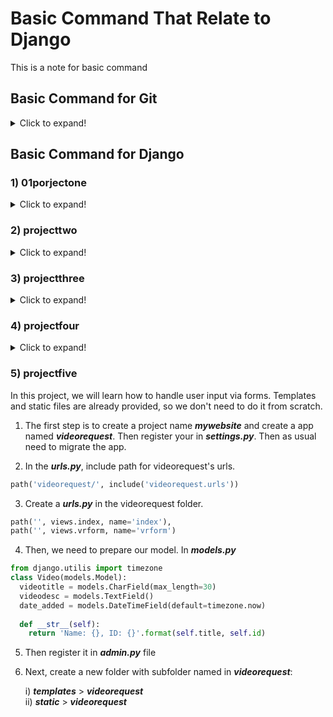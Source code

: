 # Basic Command That Relate to Django

This is a note for basic command

## Basic Command for Git
<details>
  <summary>Click to expand!</summary>
  
### 1) git config
**Utility** : To set your user name and email in the main configuration file.
  
**How to** : To check your name and email type in **_git config --global user.name_** and **_git config --global user.email_**. And to set your new email or name **_git config --global user.name = “Zarif”_** and **_git config --global user.email = “zarif9110@gmail.com”_**
  
### 2) git init
**Utility** : To initialise a git repository for a new or existing project.

**How to** : **_git init_** in the root of your project directory.

### 3) git clone
**Utility :** To copy a git repository from remote source, also sets the remote to original source so that you can pull again.

**How to : _git clone <:clone git url:>_**

### 4) git status
**Utility :** To check the status of files you’ve changed in your working directory, i.e, what all has changed since your last commit.

**How to : _git status_** in your working directory. lists out all the files that have been changed.

### 5) git add
**Utility :** adds changes to stage/index in your working directory.

**How to : _git add ._**

### 6) git commit
**Utility :** commits your changes and sets it to new commit object for your remote.

**How to : _git commit -m ”sweet little commit message”_**

### 7) git push/git pull
**Utility :** Push or Pull your changes to remote. If you have added and committed your changes and you want to push them. Or if your remote has updated and you want those latest changes.

**How to : _git pull <:remote:> <:branch:>_** and **_git push <:remote:> <:branch:>_**

### 8) git branch
**Utility :** Lists out all the branches.

**How to : _git branch_** or **_git branch -a_** to list all the remote branches as well.

### 9) git checkout
**Utility :** Switch to different branches

**How to : _git checkout <:branch:>_** or **_git checkout -b <:branch:>_** if you want to create and switch to a new branch.

### 10) git stash
**Utility :** Save changes that you don’t want to commit immediately.

**How to : _git stash_** in your working directory. **_git stash_** apply if you want to bring your saved changes back.

### 11) git merge
**Utility :** Merge two branches you were working on.

**How to :** Switch to branch you want to merge everything in. **_git merge <:branch_you_want_to_merge:>_**

### 12) git reset
**Utility :** You know when you commit changes that are not complete, this sets your index to the latest commit that you want to work on with.

**How to : _git reset <:mode:> <:COMMIT:>_**

### 13) git remote
**Utility :** To check what remote/source you have or add a new remote.

**How to : _git remote_** to check and list. And **_git remote add <:remote_url:>_**

</details>

## Basic Command for Django

### 1) 01porjectone
<details>
  <summary>Click to expand!</summary>
  
To create a new django project use below command:

**_django-admin startproject helloworld_**

after that, create an app in your project by using below command, your app folder will appear:

**_python manage.py startapp hola_**

At **_settings.py_** file at the main project folder, insert the name of your app in **INSTALLED_APPS**

In **_views.py_** file, you can create a simple httpresponse such as:

```python
from django.Http import HttpResponse
def homePageView(request):
  return HttpResponse('This will shown in the browser')
```
Then, create a **_urls.py_** file in **hola** folder and write the following code:
```python
from django.urls import path
from . import views
urlpatterns = [
    path('', views.homePageView, name='home'),
]
```
to connect the path from hola project, you need to register it in the **_url.py_** at the main app:
```python
urlpatterns = [
    path('admin/', admin.site.urls),
    path('', include('hola.urls')),
]
```
Finally, use command **_python manage.py runserver_** to make sure it is successfull.

</details>

### 2) projecttwo
<details>
  <summary>Click to expand!</summary>
In this project, we want to homepage template. Setup the project, create a new app named **_website_**. Then, create new folder at the base directory named **_templates_**

To connect **_templates_** folder into the main project, in **_setting.py_** , at the **_TEMPLATES_**, insert the following code:
```python
TEMPLATES = [
    {
        'BACKEND': 'django.template.backends.django.DjangoTemplates',
        'DIRS': [os.path.join(BASE_DIR, 'templates')],
        'APP_DIRS': True,
        'OPTIONS': {
            'context_processors': [
                'django.template.context_processors.debug',
                'django.template.context_processors.request',
                'django.contrib.auth.context_processors.auth',
                'django.contrib.messages.context_processors.messages',
            ],
        },
    },
]
```
after that, in **_views.py_** in **website** folder, remove all the existing coding and add the following code.
```python
  from django.views.generic import TemplateView
  class HomePageView(TemplateView):
    template_name = 'home.html'
```
Then, set the path at **_setting.py_** at the main project folder.
```python
path('', include('website.urls')),
```
Then create **_urls.py_** file in the website folder and write this code:
```python
from django.urls import path
from . import views
  urlpatterns = [
    path('', views.HomePageView.as_view(), name='home'),
  ]
```
Runserver to see if it is works.

**Exercise**: Create a aboutus and contact us hmtl with the same step as above

#### Pre built templates
1. Create **_nav.html_** file in template folder. add the following code:
```html
<header>
    <a href=" {% url 'home' %} ">Home</a> | <a href=" {% url 'about' %}">about us</a> | <a href=" {% url 'contact' %}">contact us</a>
</header>
{% block content %}
{% endblock %}
```
2. Then extend the **_nav.html_** page to **_home.html_**, **_about.html_** and **_contact.html_** with the following code: 
```html
{% extends 'nav.html' %}
{% block content %}
<h1>This is my website homepage</h1>
{% endblock %}
```
repeat the 2. step into **_about.html_** page and **_contact.html_** page
</details>

### 3) projectthree
<details>
  <summary>Click to expand!</summary>
In this project, we want to interact with the database.

First, setup a new project, named commandr. And create an app named cmdr. We create a database in **_models.py_** files, then we need to register it in **_admin.py_** file.

to create an initial database based on default setting.

**_python manage.py migrate_** 

create a simple database in **_models.py_** file 
```python
class Cmdr (models.Model):
    text = models.TextField()
```
Then do the below command:

**_python manage.py makemigrations cmdr_**

**_python manage.py migrate cmdr_**

whenever you edit the database in **_models.py_**, you need to make a migration.

Then, we need to generate **admin ID** and **password**. To do that, 

**_python manage.py createsuperuser_**

after that, you can login the admin site

**We need to register our model to admin site**. to do that. go to admin.py file a write this code

```python
from .models import Cmdr
admin.site.register(Cmdr)
```
run the server and you can see that **Cmdr** appear. 

to remove/edit the naming convention in the **Cmdr**, write the following code, in the Cmdr class in **_models.py_**:
```python
def __str__(self):
        return self.text
```
**Showing data to frontend**

write this code in **_views.py_**
```python 
from django.views.generic import ListView
from .models import Cmdr
class homePageView(ListView):
    model = Cmdr
    template_name = 'home.html'
```
then, create a **temlplates** folder and create a **_home.html_**. Setup as we learn before.

To make our data appear in frontend. we need to do something in the **_home.html_**. 
```html
  {% for c in object_list %}
  <li>
    <input type="radio" id="f-option" name="selector">
    <label for="f-option">{{ c }}</label>

    <div class="check"></div>
  </li>
  {% endfor %}
```
the above code will get the data from the **_models.py_** file
</details>
  
### 4) projectfour
<details>
  <summary>Click to expand!</summary>
In this project, the goal is to explore more on static file such as attach bootstrap, css, and javascript file. And also explore more on database interaction.

1) Setup a project name website. and create an app named **articles**.

2) In **_models.py_**, write the following code:
```python
class Article(models.Model):
    author = models.ForeignKey(
        'auth.User',
        on_delete=models.CASCADE,
    )
    title = models.CharField(max_length=200)
    text = models.TextField()
    
    def __str__(self):
        return self.title
```
3) Make a migrations and migrate the database that we just create

**_python manage.py makemigrations articles_**

**_python manage.py migrate articles_**

4) Create a **superuser** so that we can log in the admin panel

5) Register the model into admin file so that it can appear in admin panel
```python
from .models import Article
admin.site.register(Article)
```
6) To setup templates, create a folder named **templates** and create a file named **_home.html_** and **_base.html_**. Then register templates into **_settings.py_** file

7) Create view in a views.py
```python
from django.views.generic import ListView
from . models import Article
class ArticleListView(ListView):
    model = Article
    template_name = 'home.html'
```

8) create a **_urls.py_** in articles folder and insert the the following code:
```python
from django.urls import path
from . import views
urlpatterns = [
    path('', views.ArticleListView.as_view(), name='home.html'),
]
```

9) in urls.py in main project, create a path for articles.
```python
from django.contrib import admin
from django.urls import path, include
urlpatterns = [
    path('admin/', admin.site.urls),
    path('', include('articles.urls')),
]
```
10) In **_base.html_** file. insert the following code:
```html
<!DOCTYPE html>
<html lang="en">
<head>
    <meta charset="UTF-8">
    <meta name="viewport" content="width=device-width, initial-scale=1.0">
    <title>Zarif's Personal Blog</title>
</head>
<body>
    <div class="container">
        {% block content %}        
        {% endblock %}
    </div>
</body>
</html>
```

11) In **_home.html_** file. Insert the following code: Then runserver
```html
{% extends 'base.html' %}
{% block content %}
{% for arti in object_list %}
    <div class="article">
        <h3><a href="">{{ arti.title }}</a></h3>
        <p>{{ arti.text }}</p>
    </div>
{% endfor %}
{% endblock %}
```
12) Now, it is time to learn how to link with static files such as css file. first, create **static** folder at base dir. inside static folder, create a css folder. then create a **_basestyles.css_** file. make any css code as you want.

13)Then we need to register static folder. To do that, go to **_settings.py_** file. add this code at the bottom:
```python
STATICFILES_DIRS = [os.path.join(BASE_DIR, 'static')]
```
14) Then go to **_base.html_** file, add **_{% load static %}_** at the very top of the file. Then add below code to link with css.
```html
<link rel="stylesheet" href="{% static 'css/basestyles.css' %}">
```
15) To make URL unique, means when user click article title, it will link to detail page. to that creata a new class in **_views.py_**
```python
class ArticleDetailView(DetailView):
    model = Article
    template_name = 'detail.html'
    context_object_name = 'object_list'
```
16) In **_urls.py_**, register this new view. but this time using a unique primary key.
```python
path('article/<int:pk>', views.ArticleDetailView.as_view(), name='article_page'),
```
17) Create a new html named **_detail.html_** and insert following codes
```html
{% extends 'base.html' %}
{% block content %}
<div class="dettails">
    <h2>{{ object_list.title }}</h2>
    <p>{{ object_list.text }}</p>
</div>
{% endblock %}
```
18) at **_home.html_** add a link to a detail.html with unique pk.
```html
<h3><a href="{% url 'article_page' arti.pk %}">{{ arti.title }}</a></h3>
```
</details>

### 5) projectfive
In this project, we will learn how to handle user input via forms. Templates and static files are already provided, so we don't need to do it from scratch. 

1) The first step is to create a project name **_mywebsite_** and create a app named **_videorequest_**. Then register your in **_settings.py_**. Then as usual need to migrate the app.

2) In the **_urls.py_**, include path for videorequest's urls.
```python
path('videorequest/', include('videorequest.urls'))
```
3) Create a **_urls.py_** in the videorequest folder. 
```python
path('', views.index, name='index'),
path('', views.vrform, name='vrform')
```
4) Then, we need to prepare our model. In **_models.py_**
```python 
from django.utilis import timezone
class Video(models.Model):
  videotitle = models.CharField(max_length=30)
  videodesc = models.TextField()
  date_added = models.DateTimeField(default=timezone.now)
  
  def __str__(self):
    return 'Name: {}, ID: {}'.format(self.title, self.id)
```
5) Then register it in **_admin.py_** file

6) Next, create a new folder with subfolder named in **_videorequest_**:

    i)  **_templates_** > **_videorequest_**  
    ii) **_static_** > **_videorequest_**

